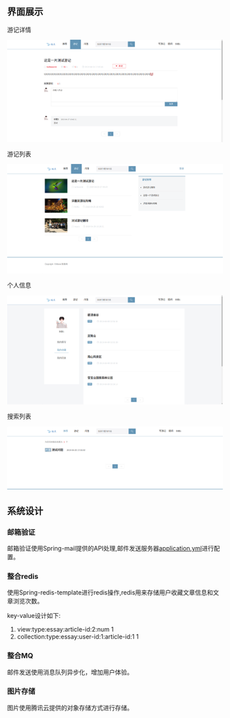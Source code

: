 #

## 界面展示

游记详情

![游记详情](/img/essay_detail.png)

游记列表

![游记列表](/img/essay_list.png)

个人信息

![个人信息](/img/perinfo_page.png)

搜索列表

![搜素列表](/img/search_info.png)

## 系统设计

### 邮箱验证
邮箱验证使用Spring-mail提供的API处理,邮件发送服务器[application.yml](src/main/resources/application.yml)进行配置。

### 整合redis
使用Spring-redis-template进行redis操作,redis用来存储用户收藏文章信息和文章浏览次数。

key-value设计如下:

1. view:type:essay:article-id:2:num 1
2. collection:type:essay:user-id:1:article-id:1 1

### 整合MQ
邮件发送使用消息队列异步化，增加用户体验。

### 图片存储
图片使用腾讯云提供的对象存储方式进行存储。







